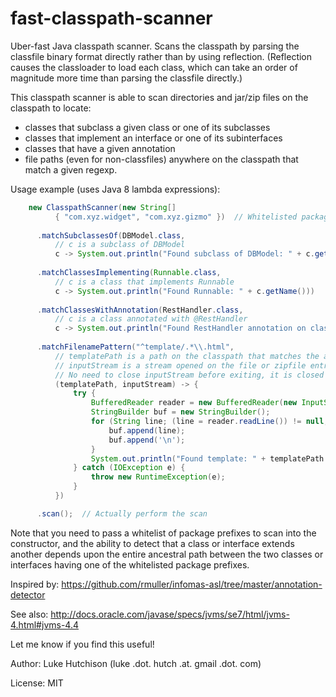 fast-classpath-scanner
======================

Uber-fast Java classpath scanner. Scans the classpath by parsing the classfile binary format directly rather than by using reflection. (Reflection causes the classloader to load each class, which can take an order of magnitude more time than parsing the classfile directly.)

This classpath scanner is able to scan directories and jar/zip files on the classpath to locate:
* classes that subclass a given class or one of its subclasses
* classes that implement an interface or one of its subinterfaces
* classes that have a given annotation
* file paths (even for non-classfiles) anywhere on the classpath that match a given regexp.

Usage example (uses Java 8 lambda expressions):

```java
    new ClasspathScanner(new String[]
          { "com.xyz.widget", "com.xyz.gizmo" })  // Whitelisted package prefixes to scan
          
      .matchSubclassesOf(DBModel.class,
          // c is a subclass of DBModel
          c -> System.out.println("Found subclass of DBModel: " + c.getName()))
          
      .matchClassesImplementing(Runnable.class,
          // c is a class that implements Runnable
          c -> System.out.println("Found Runnable: " + c.getName()))
          
      .matchClassesWithAnnotation(RestHandler.class,
          // c is a class annotated with @RestHandler
          c -> System.out.println("Found RestHandler annotation on class: " + c.getName()))
          
      .matchFilenamePattern("^template/.*\\.html",
          // templatePath is a path on the classpath that matches the above pattern;
          // inputStream is a stream opened on the file or zipfile entry.
          // No need to close inputStream before exiting, it is closed by caller.
          (templatePath, inputStream) -> {
              try {
                  BufferedReader reader = new BufferedReader(new InputStreamReader(inputStream, "UTF-8"));
                  StringBuilder buf = new StringBuilder();
                  for (String line; (line = reader.readLine()) != null;) {
                      buf.append(line);
                      buf.append('\n');
                  }
                  System.out.println("Found template: " + templatePath + " (size " + buf.length() + ")");
              } catch (IOException e) {
                  throw new RuntimeException(e);
              }
          })

      .scan();  // Actually perform the scan
```

Note that you need to pass a whitelist of package prefixes to scan into the constructor, and the ability to detect that a class or interface extends another depends upon the entire ancestral path between the two classes or interfaces having one of the whitelisted package prefixes.

Inspired by: https://github.com/rmuller/infomas-asl/tree/master/annotation-detector

See also: http://docs.oracle.com/javase/specs/jvms/se7/html/jvms-4.html#jvms-4.4

Let me know if you find this useful!

Author: Luke Hutchison (luke .dot. hutch .at. gmail .dot. com)

License: MIT
